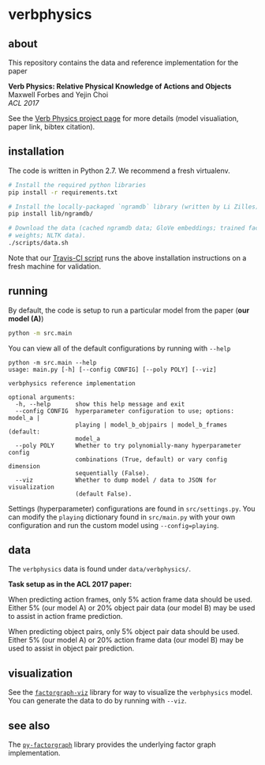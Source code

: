 # verbphysics

## about

This repository contains the data and reference implementation for the paper

**Verb Physics: Relative Physical Knowledge of Actions and Objects**  
Maxwell Forbes and Yejin Choi  
_ACL 2017_

See the [Verb Physics project page](https://uwnlp.github.io/verbphysics/) for
more details (model visualiation, paper link, bibtex citation).

## installation

The code is written in Python 2.7. We recommend a fresh virtualenv.

```sh
# Install the required python libraries
pip install -r requirements.txt

# Install the locally-packaged `ngramdb` library (written by Li Zilles).
pip install lib/ngramdb/

# Download the data (cached ngramdb data; GloVe embeddings; trained factor
# weights; NLTK data).
./scripts/data.sh
```

Note that our [Travis-CI
script](https://github.com/uwnlp/verbphysics/blob/master/.travis.yml) runs the
above installation instructions on a fresh machine for validation.

## running

By default, the code is setup to run a particular model from the paper (**our
model (A)**)

```sh
python -m src.main
```

You can view all of the default configurations by running with `--help`

```
python -m src.main --help
usage: main.py [-h] [--config CONFIG] [--poly POLY] [--viz]

verbphysics reference implementation

optional arguments:
  -h, --help       show this help message and exit
  --config CONFIG  hyperparameter configuration to use; options: model_a |
                   playing | model_b_objpairs | model_b_frames (default:
                   model_a
  --poly POLY      Whether to try polynomially-many hyperparameter config
                   combinations (True, default) or vary config dimension
                   sequentially (False).
  --viz            Whether to dump model / data to JSON for visualization
                   (default False).
```

Settings (hyperparameter) configurations are found in `src/settings.py`. You
can modify the `playing` dictionary found in `src/main.py` with your own
configuration and run the custom model using `--config=playing`.

## data

The `verbphysics` data is found under `data/verbphysics/`.

**Task setup as in the ACL 2017 paper:**

When predicting action frames, only 5% action frame data should be used. Either
5% (our model A) or 20% object pair data (our model B) may be used to assist in
action frame prediction.

When predicting object pairs, only 5% object pair data should be used. Either 5%
(our model A) or 20% action frame data (our model B) may be used to assist in
object pair prediction.

## visualization

See the [`factorgraph-viz`](https://github.com/mbforbes/factorgraph-viz)
library for way to visualize the `verbphysics` model. You can generate the data
to do by running with `--viz`.

## see also

The [`py-factorgraph`](https://github.com/mbforbes/py-factorgraph) library
provides the underlying factor graph implementation.
